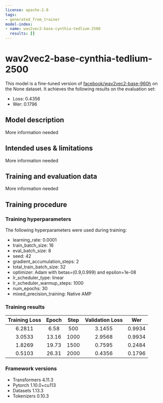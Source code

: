 ```yaml
---
license: apache-2.0
tags:
- generated_from_trainer
model-index:
- name: wav2vec2-base-cynthia-tedlium-2500
  results: []
---
```


<!-- This model card has been generated automatically according to the information the Trainer had access to. You
should probably proofread and complete it, then remove this comment. -->

# wav2vec2-base-cynthia-tedlium-2500

This model is a fine-tuned version of [facebook/wav2vec2-base-960h](https://huggingface.co/facebook/wav2vec2-base-960h) on the None dataset.
It achieves the following results on the evaluation set:
- Loss: 0.4356
- Wer: 0.1796

## Model description

More information needed

## Intended uses & limitations

More information needed

## Training and evaluation data

More information needed

## Training procedure

### Training hyperparameters

The following hyperparameters were used during training:
- learning_rate: 0.0001
- train_batch_size: 16
- eval_batch_size: 8
- seed: 42
- gradient_accumulation_steps: 2
- total_train_batch_size: 32
- optimizer: Adam with betas=(0.9,0.999) and epsilon=1e-08
- lr_scheduler_type: linear
- lr_scheduler_warmup_steps: 1000
- num_epochs: 30
- mixed_precision_training: Native AMP

### Training results

| Training Loss | Epoch | Step | Validation Loss | Wer    |
|:-------------:|:-----:|:----:|:---------------:|:------:|
| 6.2811        | 6.58  | 500  | 3.1455          | 0.9934 |
| 3.0533        | 13.16 | 1000 | 2.9568          | 0.9934 |
| 1.8269        | 19.73 | 1500 | 0.7595          | 0.2484 |
| 0.5103        | 26.31 | 2000 | 0.4356          | 0.1796 |


### Framework versions

- Transformers 4.11.3
- Pytorch 1.10.0+cu113
- Datasets 1.13.3
- Tokenizers 0.10.3
